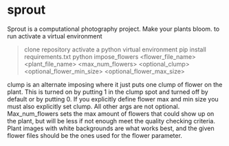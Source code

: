 # sprout
Sprout is a computational photography project. Make your plants bloom.
to run activate a virtual environment
>clone repository
>activate a python virtual environment
>pip install requirements.txt
>python impose_flowers <flower_file_name> <plant_file_name> <max_num_flowers> <optional_clump> <optional_flower_min_size> <optional_flower_max_size>

clump is an alternate imposing where it just puts one clump of flower on the plant. This is turned on by putting 1 in the clump spot and turned off by default or by putting 0. If you explicitly define flower max and min size you must also explicitly set clump. All other args are not optional. Max_num_flowers sets the max amount of flowers that could show up on the plant, but will be less if not enough meet the quality checking criteria. Plant images with white backgrounds are what works best, and the given flower files should be the ones used for the flower parameter.

